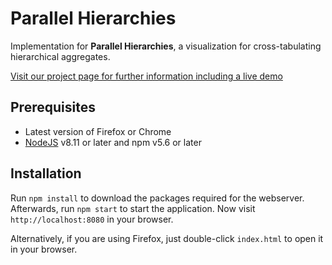 # Parallel Hierarchies
Implementation for **Parallel Hierarchies**, a visualization for cross-tabulating hierarchical aggregates.

[Visit our project page for further information including a live demo](https://parallelhierarchies.github.io/)

## Prerequisites
  * Latest version of Firefox or Chrome
  * [NodeJS](https://nodejs.org/) v8.11 or later and npm v5.6 or later

## Installation
Run ```npm install``` to download the packages required for the webserver. Afterwards, run ```npm start``` to start the application. Now visit ```http://localhost:8080``` in your browser.

Alternatively, if you are using Firefox, just double-click ```index.html``` to open it in your browser.
